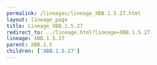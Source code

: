 ```yaml
---
permalink: /lineages/lineage_XBB.1.5.27.html
layout: lineage_page
title: Lineage XBB.1.5.27
redirect_to: ../lineage.html?lineage=XBB.1.5.27
lineage: XBB.1.5.27
parent: XBB.1.5
children: ['XBB.1.5.27']
---
```


